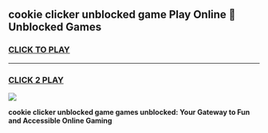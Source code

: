 
## cookie clicker unblocked game Play Online 👋 Unblocked Games
<h3>
<a href="https://premium.freeplayer.one?title=cookie_clicker_unblocked_game&ref=19F">CLICK TO PLAY</a></h3>
<hr>

<h3>
<a href="https://premium.freeplayer.one?title=cookie_clicker_unblocked_game&ref=19F">CLICK 2 PLAY</a>
  
</h3>

<a href="https://premium.freeplayer.one?title=cookie_clicker_unblocked_game&ref=19F"><img src="https://clearcache.store/games.png"></a>


**cookie clicker unblocked game games unblocked: Your Gateway to Fun and Accessible Online Gaming**

